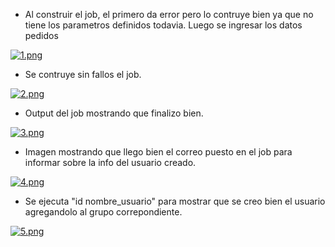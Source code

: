- Al construir el job, el primero da error pero lo contruye bien ya que no tiene los parametros definidos todavia.
  Luego se ingresar los datos pedidos

[![1.png](https://i.postimg.cc/z3mtgdJj/1.png)](https://postimg.cc/SYrf0fY2)

- Se contruye sin fallos el job.

[![2.png](https://i.postimg.cc/YC7kcR1Y/2.png)](https://postimg.cc/qz1Wy8Dv)

- Output del job mostrando que finalizo bien.

[![3.png](https://i.postimg.cc/KvBFswgm/3.png)](https://postimg.cc/fJz6VHKP)

- Imagen mostrando que llego bien el correo puesto en el job para informar sobre la info del usuario creado.

[![4.png](https://i.postimg.cc/HWfdzdnS/4.png)](https://postimg.cc/Jtcf4wbJ)

- Se ejecuta "id nombre_usuario" para mostrar que se creo bien el usuario agregandolo al grupo correpondiente.

[![5.png](https://i.postimg.cc/8kFTLjpJ/5.png)](https://postimg.cc/qgTfTBC4)
